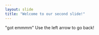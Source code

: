 ```yaml
---
layout: slide
title: "Welcome to our second slide!"
---
```

"got emmmm"
Use the left arrow to go back!
